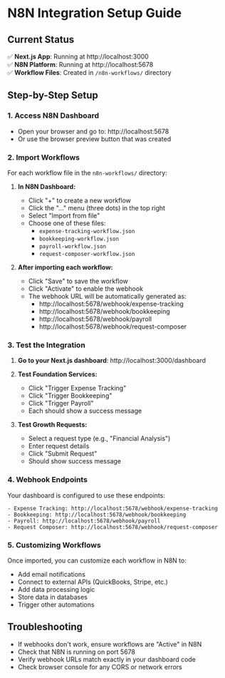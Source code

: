 # N8N Integration Setup Guide

## Current Status
✅ **Next.js App**: Running at http://localhost:3000  
✅ **N8N Platform**: Running at http://localhost:5678  
✅ **Workflow Files**: Created in `/n8n-workflows/` directory

## Step-by-Step Setup

### 1. Access N8N Dashboard
- Open your browser and go to: http://localhost:5678
- Or use the browser preview button that was created

### 2. Import Workflows
For each workflow file in the `n8n-workflows/` directory:

1. **In N8N Dashboard:**
   - Click "+" to create a new workflow
   - Click the "..." menu (three dots) in the top right
   - Select "Import from file"
   - Choose one of these files:
     - `expense-tracking-workflow.json`
     - `bookkeeping-workflow.json` 
     - `payroll-workflow.json`
     - `request-composer-workflow.json`

2. **After importing each workflow:**
   - Click "Save" to save the workflow
   - Click "Activate" to enable the webhook
   - The webhook URL will be automatically generated as:
     - http://localhost:5678/webhook/expense-tracking
     - http://localhost:5678/webhook/bookkeeping
     - http://localhost:5678/webhook/payroll
     - http://localhost:5678/webhook/request-composer

### 3. Test the Integration

1. **Go to your Next.js dashboard**: http://localhost:3000/dashboard

2. **Test Foundation Services:**
   - Click "Trigger Expense Tracking"
   - Click "Trigger Bookkeeping" 
   - Click "Trigger Payroll"
   - Each should show a success message

3. **Test Growth Requests:**
   - Select a request type (e.g., "Financial Analysis")
   - Enter request details
   - Click "Submit Request"
   - Should show success message

### 4. Webhook Endpoints
Your dashboard is configured to use these endpoints:
```
- Expense Tracking: http://localhost:5678/webhook/expense-tracking
- Bookkeeping: http://localhost:5678/webhook/bookkeeping  
- Payroll: http://localhost:5678/webhook/payroll
- Request Composer: http://localhost:5678/webhook/request-composer
```

### 5. Customizing Workflows
Once imported, you can customize each workflow in N8N to:
- Add email notifications
- Connect to external APIs (QuickBooks, Stripe, etc.)
- Add data processing logic
- Store data in databases
- Trigger other automations

## Troubleshooting
- If webhooks don't work, ensure workflows are "Active" in N8N
- Check that N8N is running on port 5678
- Verify webhook URLs match exactly in your dashboard code
- Check browser console for any CORS or network errors
